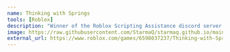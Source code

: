 ```yaml
---
name: Thinking with Springs
tools: [Roblox]
description: "Winner of the Roblox Scripting Assistance discord server 2021 GameJam! Fun and creative puzzle game. Theme: Spring"
image: https://raw.githubusercontent.com/StarmaQ/starmaq.github.io/main/assets/rgegre.png
external_url: https://www.roblox.com/games/6598037237/Thinking-with-Springs
---
```


